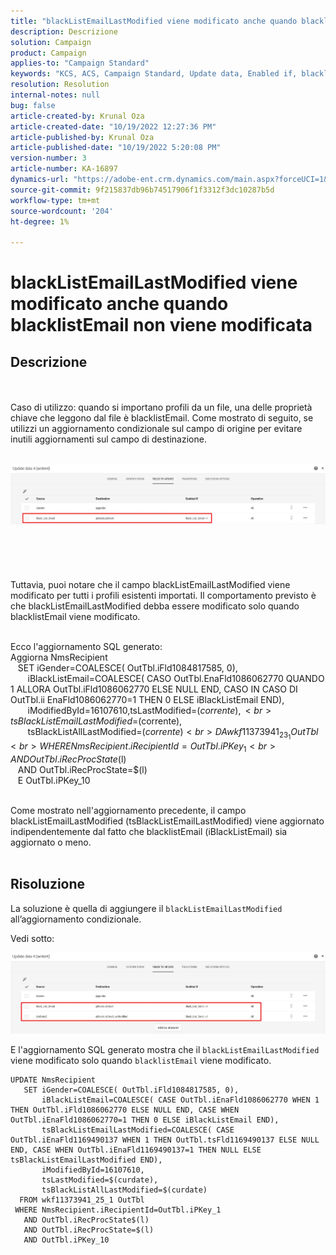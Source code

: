```yaml
---
title: "blackListEmailLastModified viene modificato anche quando blacklistEmail non viene modificata"
description: Descrizione
solution: Campaign
product: Campaign
applies-to: "Campaign Standard"
keywords: "KCS, ACS, Campaign Standard, Update data, Enabled if, blacklistEmail, blackListEmailLastModified"
resolution: Resolution
internal-notes: null
bug: false
article-created-by: Krunal Oza
article-created-date: "10/19/2022 12:27:36 PM"
article-published-by: Krunal Oza
article-published-date: "10/19/2022 5:20:08 PM"
version-number: 3
article-number: KA-16897
dynamics-url: "https://adobe-ent.crm.dynamics.com/main.aspx?forceUCI=1&pagetype=entityrecord&etn=knowledgearticle&id=632ed366-a94f-ed11-bba2-00224808679b"
source-git-commit: 9f215837db96b74517906f1f3312f3dc10287b5d
workflow-type: tm+mt
source-wordcount: '204'
ht-degree: 1%

---
```


# blackListEmailLastModified viene modificato anche quando blacklistEmail non viene modificata

## Descrizione

 <br><br>Caso di utilizzo: quando si importano profili da un file, una delle proprietà chiave che leggono dal file è blacklistEmail. Come mostrato di seguito, se utilizzi un aggiornamento condizionale sul campo di origine per evitare inutili aggiornamenti sul campo di destinazione.

<br>![](assets/___642ed366-a94f-ed11-bba2-00224808679b___.jpeg)<br><br> <br><br> <br><br>Tuttavia, puoi notare che il campo blackListEmailLastModified viene modificato per tutti i profili esistenti importati. Il comportamento previsto è che blackListEmailLastModified debba essere modificato solo quando blacklistEmail viene modificato.

<br>Ecco l&#39;aggiornamento SQL generato:
<br>Aggiorna NmsRecipient 
<br>   SET iGender=COALESCE( OutTbl.iFld1084817585, 0),
<br>       iBlackListEmail=COALESCE( CASO OutTbl.EnaFld1086062770 QUANDO 1 ALLORA OutTbl.iFld1086062770 ELSE NULL END, CASO IN CASO DI OutTbl.ii EnaFld1086062770=1 THEN 0 ELSE iBlackListEmail END),
<br>       iModifiedById=16107610,tsLastModified=$(corrente),
<br>       tsBlackListEmailLastModified=$(corrente),
<br>       tsBlackListAllLastModified=$(corrente) 
<br>  DA wkf11373941_23_1 OutTbl 
<br> WHERE NmsRecipient.iRecipientId=OutTbl.iPKey_1 
<br>   AND OutTbl.iRecProcState$(l) 
<br>   AND OutTbl.iRecProcState=$(l) 
<br>   E OutTbl.iPKey_10


<br>Come mostrato nell&#39;aggiornamento precedente, il campo blackListEmailLastModified (tsBlackListEmailLastModified) viene aggiornato indipendentemente dal fatto che blacklistEmail (iBlackListEmail) sia aggiornato o meno.
<br> 

## Risoluzione


La soluzione è quella di aggiungere il `blackListEmailLastModified` all’aggiornamento condizionale.

Vedi sotto:

![](assets/46d6b7ee-ab97-eb11-b1ac-002248093c2a.png)

E l&#39;aggiornamento SQL generato mostra che il `blackListEmailLastModified` viene modificato solo quando `blacklistEmail` viene modificato.




```
UPDATE NmsRecipient 
   SET iGender=COALESCE( OutTbl.iFld1084817585, 0),
       iBlackListEmail=COALESCE( CASE OutTbl.iEnaFld1086062770 WHEN 1 THEN OutTbl.iFld1086062770 ELSE NULL END, CASE WHEN OutTbl.iEnaFld1086062770=1 THEN 0 ELSE iBlackListEmail END),
       tsBlackListEmailLastModified=COALESCE( CASE OutTbl.iEnaFld1169490137 WHEN 1 THEN OutTbl.tsFld1169490137 ELSE NULL END, CASE WHEN OutTbl.iEnaFld1169490137=1 THEN NULL ELSE tsBlackListEmailLastModified END),
       iModifiedById=16107610,
       tsLastModified=$(curdate),
       tsBlackListAllLastModified=$(curdate) 
  FROM wkf11373941_25_1 OutTbl 
 WHERE NmsRecipient.iRecipientId=OutTbl.iPKey_1 
   AND OutTbl.iRecProcState$(l) 
   AND OutTbl.iRecProcState=$(l) 
   AND OutTbl.iPKey_10
```



